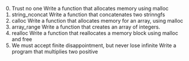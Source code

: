 0. Trust no one
Write a function that allocates memory using malloc
1. string_nconcat
Write a function that concatenates two strinngfs
2. calloc
Write a function that allocates memory for an array, using malloc
3. array_range
Write a function that creates an array of integers.
4. realloc
Write a function that reallocates a memory block using malloc and free
5. We must accept finite disappointment, but never lose infinite
Write a program that multiplies two positive
